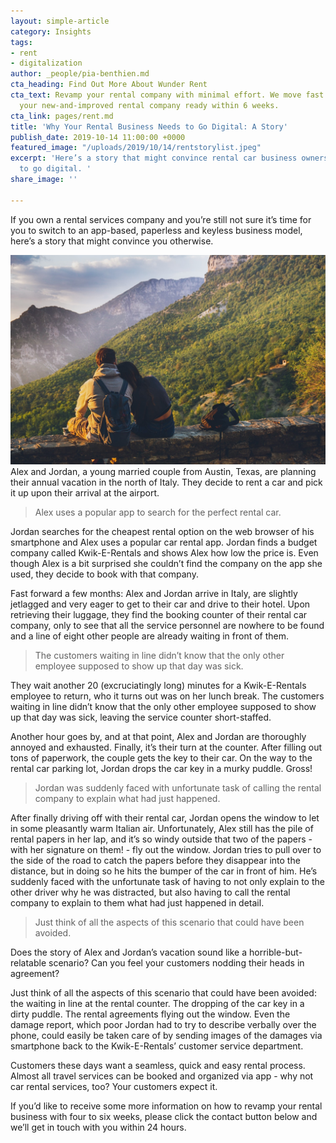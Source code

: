 ```yaml
---
layout: simple-article
category: Insights
tags:
- rent
- digitalization
author: _people/pia-benthien.md
cta_heading: Find Out More About Wunder Rent
cta_text: Revamp your rental company with minimal effort. We move fast - let's get
  your new-and-improved rental company ready within 6 weeks.
cta_link: pages/rent.md
title: 'Why Your Rental Business Needs to Go Digital: A Story'
publish_date: 2019-10-14 11:00:00 +0000
featured_image: "/uploads/2019/10/14/rentstorylist.jpeg"
excerpt: 'Here’s a story that might convince rental car business owners it''s time
  to go digital. '
share_image: ''

---
```

If you own a rental services company and you’re still not sure it’s time for you to switch to an app-based, paperless and keyless business model, here’s a story that might convince you otherwise.

![A couple of travelers sitting together in front of a mountain.](/uploads/2019/10/14/rentstorybody.jpg)Alex and Jordan, a young married couple from Austin, Texas, are planning their annual vacation in the north of Italy. They decide to rent a car and pick it up upon their arrival at the airport.

> Alex uses a popular app to search for the perfect rental car.

Jordan searches for the cheapest rental option on the web browser of his smartphone and Alex uses a popular car rental app. Jordan finds a budget company called Kwik-E-Rentals and shows Alex how low the price is. Even though Alex is a bit surprised she couldn’t find the company on the app she used, they decide to book with that company.

Fast forward a few months: Alex and Jordan arrive in Italy, are slightly jetlagged and very eager to get to their car and drive to their hotel. Upon retrieving their luggage, they find the booking counter of their rental car company, only to see that all the service personnel are nowhere to be found and a line of eight other people are already waiting in front of them.

> The customers waiting in line didn’t know that the only other employee supposed to show up that day was sick.

They wait another 20 (excruciatingly long) minutes for a Kwik-E-Rentals employee to return, who it turns out was on her lunch break. The customers waiting in line didn’t know that the only other employee supposed to show up that day was sick, leaving the service counter short-staffed.

Another hour goes by, and at that point, Alex and Jordan are thoroughly annoyed and exhausted. Finally, it’s their turn at the counter. After filling out tons of paperwork, the couple gets the key to their car. On the way to the rental car parking lot, Jordan drops the car key in a murky puddle. Gross!

> Jordan was suddenly faced with unfortunate task of calling the rental company to explain what had just happened.

After finally driving off with their rental car, Jordan opens the window to let in some pleasantly warm Italian air. Unfortunately, Alex still has the pile of rental papers in her lap, and it’s so windy outside that two of the papers - with her signature on them! - fly out the window. Jordan tries to pull over to the side of the road to catch the papers before they disappear into the distance, but in doing so he hits the bumper of the car in front of him. He’s suddenly faced with the unfortunate task of having to not only explain to the other driver why he was distracted, but also having to call the rental company to explain to them what had just happened in detail.

> Just think of all the aspects of this scenario that could have been avoided.

Does the story of Alex and Jordan’s vacation sound like a horrible-but-relatable scenario? Can you feel your customers nodding their heads in agreement?

Just think of all the aspects of this scenario that could have been avoided: the waiting in line at the rental counter. The dropping of the car key in a dirty puddle. The rental agreements flying out the window. Even the damage report, which poor Jordan had to try to describe verbally over the phone, could easily be taken care of by sending images of the damages via smartphone back to the Kwik-E-Rentals’ customer service department.

Customers these days want a seamless, quick and easy rental process. Almost all travel services can be booked and organized via app - why not car rental services, too? Your customers expect it.

If you’d like to receive some more information on how to revamp your rental business with four to six weeks, please click the contact button below and we’ll get in touch with you within 24 hours.